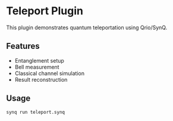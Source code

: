 # Teleport Plugin

This plugin demonstrates quantum teleportation using Qrio/SynQ.

## Features

- Entanglement setup
- Bell measurement
- Classical channel simulation
- Result reconstruction

## Usage

```bash
synq run teleport.synq